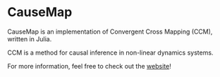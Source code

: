 CauseMap
========
CauseMap is an implementation of Convergent Cross Mapping (CCM), written in Julia.

CCM is a method for causal inference in non-linear dynamics systems.

For more information, feel free to check out the [website](http://cyrusmaher.github.io/CauseMap.jl)!




